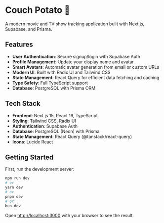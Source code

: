 # Couch Potato 🍿

A modern movie and TV show tracking application built with Next.js, Supabase, and Prisma.

## Features

- **User Authentication**: Secure signup/login with Supabase Auth
- **Profile Management**: Update your display name and avatar
- **Smart Avatars**: Automatic avatar generation from email or custom URLs
- **Modern UI**: Built with Radix UI and Tailwind CSS
- **State Management**: React Query for efficient data fetching and caching
- **Type Safety**: Full TypeScript support
- **Database**: PostgreSQL with Prisma ORM

## Tech Stack

- **Frontend**: Next.js 15, React 19, TypeScript
- **Styling**: Tailwind CSS, Radix UI
- **Authentication**: Supabase Auth
- **Database**: PostgreSQL (Neon) with Prisma
- **State Management**: React Query (@tanstack/react-query)
- **Icons**: Lucide React

## Getting Started

First, run the development server:

```bash
npm run dev
# or
yarn dev
# or
pnpm dev
# or
bun dev
```

Open [http://localhost:3000](http://localhost:3000) with your browser to see the result.
